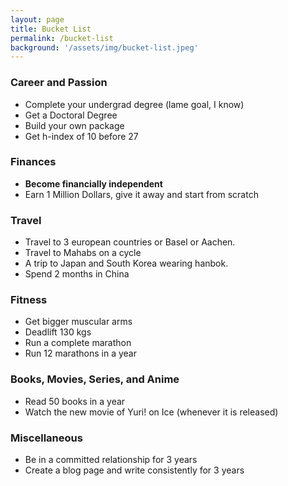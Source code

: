 ```yaml
---
layout: page
title: Bucket List
permalink: /bucket-list
background: '/assets/img/bucket-list.jpeg'
---
```


### Career and Passion
- Complete your undergrad degree (lame goal, I know)
- Get a Doctoral Degree
- Build your own package
- Get h-index of 10 before 27

### Finances
- **Become financially independent**
- Earn 1 Million Dollars, give it away and start from scratch 

### Travel
- Travel to 3 european countries or Basel or Aachen.
- Travel to Mahabs on a cycle
- A trip to Japan and South Korea wearing hanbok.
- Spend 2 months in China

### Fitness
- Get bigger muscular arms
- Deadlift 130 kgs
- Run a complete marathon
- Run 12 marathons in a year

### Books, Movies, Series, and Anime
- Read 50 books in a year
- Watch the new movie of Yuri! on Ice (whenever it is released)

### Miscellaneous
- Be in a committed relationship for 3 years
- Create a blog page and write consistently for 3 years
